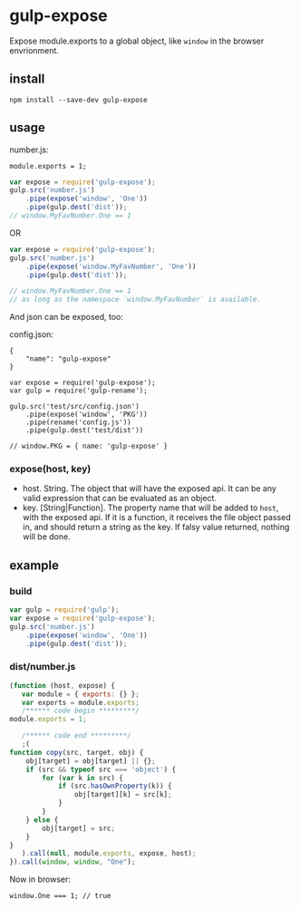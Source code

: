 # gulp-expose
Expose module.exports to a global object, like `window` in the browser envrionment.

## install
```
npm install --save-dev gulp-expose
```
## usage

number.js:

```
module.exports = 1;
```

```javascript
var expose = require('gulp-expose');
gulp.src('number.js')
    .pipe(expose('window', 'One'))
    .pipe(gulp.dest('dist'));
// window.MyFavNumber.One == 1
```

OR

```javascript
var expose = require('gulp-expose');
gulp.src('number.js')
    .pipe(expose('window.MyFavNumber', 'One'))
    .pipe(gulp.dest('dist'));

// window.MyFavNumber.One == 1
// as long as the namespace `window.MyFavNumber` is available.
```

And json can be exposed, too:

config.json:

```
{
    "name": "gulp-expose"
}

```

```
var expose = require('gulp-expose');
var gulp = require('gulp-rename');

gulp.src('test/src/config.json')
    .pipe(expose('window', 'PKG'))
    .pipe(rename('config.js'))
    .pipe(gulp.dest('test/dist'))

// window.PKG = { name: 'gulp-expose' }

```

### expose(host, key)

* host. String. The object that will have the exposed api. It can be any valid expression that can be evaluated as an object.
* key. [String|Function]. The property name that will be added to `host`, with the exposed api. If it is a function, it receives the file object passed in, and should return a string as the key. If falsy value returned, nothing will be done.

## example

### build

```javascript
var gulp = require('gulp');
var expose = require('gulp-expose');
gulp.src('number.js')
    .pipe(expose('window', 'One'))
    .pipe(gulp.dest('dist'));
```

### dist/number.js

```javascript
(function (host, expose) {
   var module = { exports: {} };
   var exports = module.exports;
   /****** code begin *********/
module.exports = 1;

   /****** code end *********/
   ;(
function copy(src, target, obj) {
    obj[target] = obj[target] || {};
    if (src && typeof src === 'object') {
        for (var k in src) {
            if (src.hasOwnProperty(k)) {
                obj[target][k] = src[k];
            }
        }
    } else {
        obj[target] = src;
    }
}
   ).call(null, module.exports, expose, host);
}).call(window, window, "One");

```

Now in browser:

```
window.One === 1; // true
```
